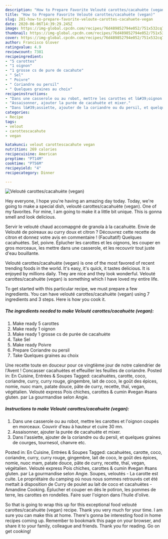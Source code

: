 ```yaml
---
description: "How to Prepare Favorite Velouté carottes/cacahuète (vegan)"
title: "How to Prepare Favorite Velouté carottes/cacahuète (vegan)"
slug: 281-how-to-prepare-favorite-veloute-carottes-cacahuete-vegan
date: 2020-06-06T14:39:29.245Z
image: https://img-global.cpcdn.com/recipes/76d489852794e052/751x532cq70/veloute-carottescacahuete-vegan-photo-principale-de-la-recette.jpg
thumbnail: https://img-global.cpcdn.com/recipes/76d489852794e052/751x532cq70/veloute-carottescacahuete-vegan-photo-principale-de-la-recette.jpg
cover: https://img-global.cpcdn.com/recipes/76d489852794e052/751x532cq70/veloute-carottescacahuete-vegan-photo-principale-de-la-recette.jpg
author: Francisco Glover
ratingvalue: 4.9
reviewcount: 7381
recipeingredient:
- "5 carottes"
- "1 oignon"
- "1 grosse cs de pure de cacahute"
- " Sel"
- " Poivre"
- " Coriandre ou persil"
- " Quelques graines au choix"
recipeinstructions:
- "Dans une casserole ou au robot, mettre les carottes et l&#39;oignon coupés en morceaux. Couvrir d&#39;eau à hauteur et cuire 30 mn."
- "Assaisonner, ajouter la purée de cacahuète et mixer."
- "Dans l&#39;assiette, ajouter de la coriandre ou du persil, et quelques graines de courges, tournesol, chanvre etc."
categories:
- Recipe
tags:
- velout
- carottescacahute
- vegan

katakunci: velout carottescacahute vegan 
nutrition: 269 calories
recipecuisine: American
preptime: "PT14M"
cooktime: "PT56M"
recipeyield: "4"
recipecategory: Dinner

---
```



![Velouté carottes/cacahuète (vegan)](https://img-global.cpcdn.com/recipes/76d489852794e052/751x532cq70/veloute-carottescacahuete-vegan-photo-principale-de-la-recette.jpg)

Hey everyone, I hope you're having an amazing day today. Today, we're going to make a special dish, velouté carottes/cacahuète (vegan). One of my favorites. For mine, I am going to make it a little bit unique. This is gonna smell and look delicious.

Servir le velouté chaud accomapgné de granola à la cacahuète. Envie de Velouté de poireaux au curry doux et citron ? Découvrez cette recette de citron et donnez votre avis en commentaire ! (Facultatif) Quelques cacahuètes. Sel, poivre. Éplucher les carottes et les oignons, les couper en gros morceaux, les mettre dans une casserole, et les recouvrir tout juste d&#39;eau bouillante.

Velouté carottes/cacahuète (vegan) is one of the most favored of recent trending foods in the world. It's easy, it's quick, it tastes delicious. It is enjoyed by millions daily. They are nice and they look wonderful. Velouté carottes/cacahuète (vegan) is something which I have loved my entire life.


To get started with this particular recipe, we must prepare a few ingredients. You can have velouté carottes/cacahuète (vegan) using 7 ingredients and 3 steps. Here is how you cook it.

<!--inarticleads1-->

##### The ingredients needed to make Velouté carottes/cacahuète (vegan):

1. Make ready 5 carottes
1. Make ready 1 oignon
1. Make ready 1 grosse cs de purée de cacahuète
1. Take  Sel
1. Make ready  Poivre
1. Prepare  Coriandre ou persil
1. Take  Quelques graines au choix


Une recette toute en douceur pour ce vingtième jour de notre calendrier de l&#39;Avent ! Concasser cacahuètes et effeuiller les feuilles de coriandre. Posted in: En Cuisine, Entrées &amp; Soupes Tagged: cacahuètes, carotte, coco, coriandre, curry, curry rouge, gingembre, lait de coco, le goût des épices, nomie, nuoc mam, patate douce, pâte de curry, recette, thaï, vegan, végétalien. Velouté express Pois chiches, carottes &amp; cumin #vegan #sans gluten. par La gourmandise selon Angie. 

<!--inarticleads2-->

##### Instructions to make Velouté carottes/cacahuète (vegan):

1. Dans une casserole ou au robot, mettre les carottes et l&#39;oignon coupés en morceaux. Couvrir d&#39;eau à hauteur et cuire 30 mn.
1. Assaisonner, ajouter la purée de cacahuète et mixer.
1. Dans l&#39;assiette, ajouter de la coriandre ou du persil, et quelques graines de courges, tournesol, chanvre etc.


Posted in: En Cuisine, Entrées &amp; Soupes Tagged: cacahuètes, carotte, coco, coriandre, curry, curry rouge, gingembre, lait de coco, le goût des épices, nomie, nuoc mam, patate douce, pâte de curry, recette, thaï, vegan, végétalien. Velouté express Pois chiches, carottes &amp; cumin #vegan #sans gluten. par La gourmandise selon Angie. Soupes, veloutés - La carotte est cuite. Le propriétaire du camping où nous nous sommes retrouvés cet été mettait à disposition de Curry de poulet au lait de coco et cacahuètes - Amandine Cooking. Éplucher et couper en dés le potiron, les pommes de terre, les carottes en rondelles. Faire suer l&#39;oignon dans l&#39;huile d&#39;olive. 

So that is going to wrap this up for this exceptional food velouté carottes/cacahuète (vegan) recipe. Thank you very much for your time. I am sure you can make this at home. There's gonna be interesting food in home recipes coming up. Remember to bookmark this page on your browser, and share it to your family, colleague and friends. Thank you for reading. Go on get cooking!
